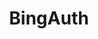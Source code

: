 ---
permalink: /
title: "BingAuth"
excerpt: "BingAuth"
author_profile: true
redirect_from: 
  - /BingSiteAuth.xml
---